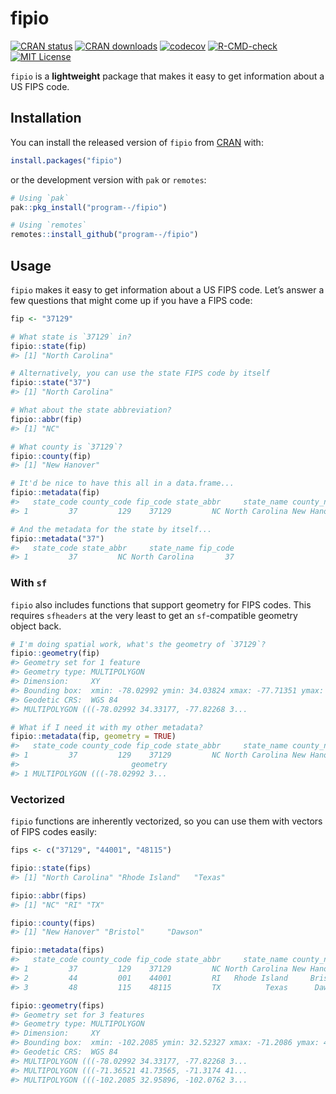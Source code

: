 
<!-- README.md is generated from README.Rmd. Please edit that file -->

# fipio

<!-- badges: start -->

[![CRAN
status](https://www.r-pkg.org/badges/version/fipio)](https://CRAN.R-project.org/package=fipio)
[![CRAN
downloads](https://cranlogs.r-pkg.org/badges/fipio)](https://CRAN.R-project.org/package=fipio)
[![codecov](https://codecov.io/gh/program--/fipio/branch/master/graph/badge.svg?token=1ODDHARQM1)](https://codecov.io/gh/program--/fipio)
[![R-CMD-check](https://github.com/program--/fipio/workflows/R-CMD-check/badge.svg)](https://github.com/program--/fipio/actions)
[![MIT
License](https://img.shields.io/badge/license-MIT-blue.svg)](https://opensource.org/licenses/MIT)
<!-- badges: end -->

`fipio` is a **lightweight** package that makes it easy to get
information about a US FIPS code.

## Installation

You can install the released version of `fipio` from
[CRAN](https://CRAN.R-project.org) with:

``` r
install.packages("fipio")
```

or the development version with `pak` or `remotes`:

``` r
# Using `pak`
pak::pkg_install("program--/fipio")

# Using `remotes`
remotes::install_github("program--/fipio")
```

## Usage

`fipio` makes it easy to get information about a US FIPS code. Let’s
answer a few questions that might come up if you have a FIPS code:

``` r
fip <- "37129"

# What state is `37129` in?
fipio::state(fip)
#> [1] "North Carolina"

# Alternatively, you can use the state FIPS code by itself
fipio::state("37")
#> [1] "North Carolina"

# What about the state abbreviation?
fipio::abbr(fip)
#> [1] "NC"

# What county is `37129`?
fipio::county(fip)
#> [1] "New Hanover"

# It'd be nice to have this all in a data.frame...
fipio::metadata(fip)
#>   state_code county_code fip_code state_abbr     state_name county_name
#> 1         37         129    37129         NC North Carolina New Hanover

# And the metadata for the state by itself...
fipio::metadata("37")
#>   state_code state_abbr     state_name fip_code
#> 1         37         NC North Carolina       37
```

### With `sf`

`fipio` also includes functions that support geometry for FIPS codes.
This requires `sfheaders` at the very least to get an `sf`-compatible
geometry object back.

``` r
# I'm doing spatial work, what's the geometry of `37129`?
fipio::geometry(fip)
#> Geometry set for 1 feature 
#> Geometry type: MULTIPOLYGON
#> Dimension:     XY
#> Bounding box:  xmin: -78.02992 ymin: 34.03824 xmax: -77.71351 ymax: 34.38903
#> Geodetic CRS:  WGS 84
#> MULTIPOLYGON (((-78.02992 34.33177, -77.82268 3...

# What if I need it with my other metadata?
fipio::metadata(fip, geometry = TRUE)
#>   state_code county_code fip_code state_abbr     state_name county_name
#> 1         37         129    37129         NC North Carolina New Hanover
#>                         geometry
#> 1 MULTIPOLYGON (((-78.02992 3...
```

### Vectorized

`fipio` functions are inherently vectorized, so you can use them with
vectors of FIPS codes easily:

``` r
fips <- c("37129", "44001", "48115")

fipio::state(fips)
#> [1] "North Carolina" "Rhode Island"   "Texas"

fipio::abbr(fips)
#> [1] "NC" "RI" "TX"

fipio::county(fips)
#> [1] "New Hanover" "Bristol"     "Dawson"

fipio::metadata(fips)
#>   state_code county_code fip_code state_abbr     state_name county_name
#> 1         37         129    37129         NC North Carolina New Hanover
#> 2         44         001    44001         RI   Rhode Island     Bristol
#> 3         48         115    48115         TX          Texas      Dawson

fipio::geometry(fips)
#> Geometry set for 3 features 
#> Geometry type: MULTIPOLYGON
#> Dimension:     XY
#> Bounding box:  xmin: -102.2085 ymin: 32.52327 xmax: -71.2086 ymax: 41.77726
#> Geodetic CRS:  WGS 84
#> MULTIPOLYGON (((-78.02992 34.33177, -77.82268 3...
#> MULTIPOLYGON (((-71.36521 41.73565, -71.3174 41...
#> MULTIPOLYGON (((-102.2085 32.95896, -102.0762 3...
```
